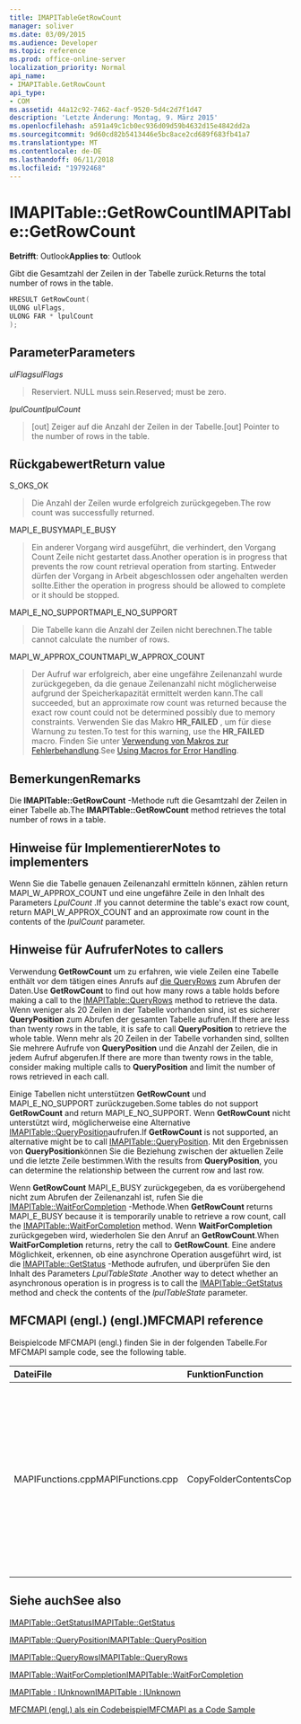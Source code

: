 ```yaml
---
title: IMAPITableGetRowCount
manager: soliver
ms.date: 03/09/2015
ms.audience: Developer
ms.topic: reference
ms.prod: office-online-server
localization_priority: Normal
api_name:
- IMAPITable.GetRowCount
api_type:
- COM
ms.assetid: 44a12c92-7462-4acf-9520-5d4c2d7f1d47
description: 'Letzte Änderung: Montag, 9. März 2015'
ms.openlocfilehash: a591a49c1cb0ec936d09d59b4632d15e4842dd2a
ms.sourcegitcommit: 9d60cd82b5413446e5bc8ace2cd689f683fb41a7
ms.translationtype: MT
ms.contentlocale: de-DE
ms.lasthandoff: 06/11/2018
ms.locfileid: "19792468"
---
```

# <a name="imapitablegetrowcount"></a><span data-ttu-id="e4f1a-103">IMAPITable::GetRowCount</span><span class="sxs-lookup"><span data-stu-id="e4f1a-103">IMAPITable::GetRowCount</span></span>

  
  
<span data-ttu-id="e4f1a-104">**Betrifft**: Outlook</span><span class="sxs-lookup"><span data-stu-id="e4f1a-104">**Applies to**: Outlook</span></span> 
  
<span data-ttu-id="e4f1a-105">Gibt die Gesamtzahl der Zeilen in der Tabelle zurück.</span><span class="sxs-lookup"><span data-stu-id="e4f1a-105">Returns the total number of rows in the table.</span></span> 
  
```cpp
HRESULT GetRowCount(
ULONG ulFlags,
ULONG FAR * lpulCount
);
```

## <a name="parameters"></a><span data-ttu-id="e4f1a-106">Parameter</span><span class="sxs-lookup"><span data-stu-id="e4f1a-106">Parameters</span></span>

 <span data-ttu-id="e4f1a-107">_ulFlags_</span><span class="sxs-lookup"><span data-stu-id="e4f1a-107">_ulFlags_</span></span>
  
> <span data-ttu-id="e4f1a-108">Reserviert. NULL muss sein.</span><span class="sxs-lookup"><span data-stu-id="e4f1a-108">Reserved; must be zero.</span></span>
    
 <span data-ttu-id="e4f1a-109">_lpulCount_</span><span class="sxs-lookup"><span data-stu-id="e4f1a-109">_lpulCount_</span></span>
  
> <span data-ttu-id="e4f1a-110">[out] Zeiger auf die Anzahl der Zeilen in der Tabelle.</span><span class="sxs-lookup"><span data-stu-id="e4f1a-110">[out] Pointer to the number of rows in the table.</span></span>
    
## <a name="return-value"></a><span data-ttu-id="e4f1a-111">Rückgabewert</span><span class="sxs-lookup"><span data-stu-id="e4f1a-111">Return value</span></span>

<span data-ttu-id="e4f1a-112">S_OK</span><span class="sxs-lookup"><span data-stu-id="e4f1a-112">S_OK</span></span> 
  
> <span data-ttu-id="e4f1a-113">Die Anzahl der Zeilen wurde erfolgreich zurückgegeben.</span><span class="sxs-lookup"><span data-stu-id="e4f1a-113">The row count was successfully returned.</span></span>
    
<span data-ttu-id="e4f1a-114">MAPI_E_BUSY</span><span class="sxs-lookup"><span data-stu-id="e4f1a-114">MAPI_E_BUSY</span></span> 
  
> <span data-ttu-id="e4f1a-115">Ein anderer Vorgang wird ausgeführt, die verhindert, den Vorgang Count Zeile nicht gestartet dass.</span><span class="sxs-lookup"><span data-stu-id="e4f1a-115">Another operation is in progress that prevents the row count retrieval operation from starting.</span></span> <span data-ttu-id="e4f1a-116">Entweder dürfen der Vorgang in Arbeit abgeschlossen oder angehalten werden sollte.</span><span class="sxs-lookup"><span data-stu-id="e4f1a-116">Either the operation in progress should be allowed to complete or it should be stopped.</span></span>
    
<span data-ttu-id="e4f1a-117">MAPI_E_NO_SUPPORT</span><span class="sxs-lookup"><span data-stu-id="e4f1a-117">MAPI_E_NO_SUPPORT</span></span> 
  
> <span data-ttu-id="e4f1a-118">Die Tabelle kann die Anzahl der Zeilen nicht berechnen.</span><span class="sxs-lookup"><span data-stu-id="e4f1a-118">The table cannot calculate the number of rows.</span></span>
    
<span data-ttu-id="e4f1a-119">MAPI_W_APPROX_COUNT</span><span class="sxs-lookup"><span data-stu-id="e4f1a-119">MAPI_W_APPROX_COUNT</span></span> 
  
> <span data-ttu-id="e4f1a-120">Der Aufruf war erfolgreich, aber eine ungefähre Zeilenanzahl wurde zurückgegeben, da die genaue Zeilenanzahl nicht möglicherweise aufgrund der Speicherkapazität ermittelt werden kann.</span><span class="sxs-lookup"><span data-stu-id="e4f1a-120">The call succeeded, but an approximate row count was returned because the exact row count could not be determined possibly due to memory constraints.</span></span> <span data-ttu-id="e4f1a-121">Verwenden Sie das Makro **HR_FAILED** , um für diese Warnung zu testen.</span><span class="sxs-lookup"><span data-stu-id="e4f1a-121">To test for this warning, use the **HR_FAILED** macro.</span></span> <span data-ttu-id="e4f1a-122">Finden Sie unter [Verwendung von Makros zur Fehlerbehandlung](using-macros-for-error-handling.md).</span><span class="sxs-lookup"><span data-stu-id="e4f1a-122">See [Using Macros for Error Handling](using-macros-for-error-handling.md).</span></span>
    
## <a name="remarks"></a><span data-ttu-id="e4f1a-123">Bemerkungen</span><span class="sxs-lookup"><span data-stu-id="e4f1a-123">Remarks</span></span>

<span data-ttu-id="e4f1a-124">Die **IMAPITable::GetRowCount** -Methode ruft die Gesamtzahl der Zeilen in einer Tabelle ab.</span><span class="sxs-lookup"><span data-stu-id="e4f1a-124">The **IMAPITable::GetRowCount** method retrieves the total number of rows in a table.</span></span> 
  
## <a name="notes-to-implementers"></a><span data-ttu-id="e4f1a-125">Hinweise für Implementierer</span><span class="sxs-lookup"><span data-stu-id="e4f1a-125">Notes to implementers</span></span>

<span data-ttu-id="e4f1a-126">Wenn Sie die Tabelle genauen Zeilenanzahl ermitteln können, zählen return MAPI_W_APPROX_COUNT und eine ungefähre Zeile in den Inhalt des Parameters _LpulCount_ .</span><span class="sxs-lookup"><span data-stu-id="e4f1a-126">If you cannot determine the table's exact row count, return MAPI_W_APPROX_COUNT and an approximate row count in the contents of the  _lpulCount_ parameter.</span></span> 
  
## <a name="notes-to-callers"></a><span data-ttu-id="e4f1a-127">Hinweise für Aufrufer</span><span class="sxs-lookup"><span data-stu-id="e4f1a-127">Notes to callers</span></span>

<span data-ttu-id="e4f1a-128">Verwendung **GetRowCount** um zu erfahren, wie viele Zeilen eine Tabelle enthält vor dem tätigen eines Anrufs auf [die QueryRows](imapitable-queryrows.md) zum Abrufen der Daten.</span><span class="sxs-lookup"><span data-stu-id="e4f1a-128">Use **GetRowCount** to find out how many rows a table holds before making a call to the [IMAPITable::QueryRows](imapitable-queryrows.md) method to retrieve the data.</span></span> <span data-ttu-id="e4f1a-129">Wenn weniger als 20 Zeilen in der Tabelle vorhanden sind, ist es sicherer **QueryPosition** zum Abrufen der gesamten Tabelle aufrufen.</span><span class="sxs-lookup"><span data-stu-id="e4f1a-129">If there are less than twenty rows in the table, it is safe to call **QueryPosition** to retrieve the whole table.</span></span> <span data-ttu-id="e4f1a-130">Wenn mehr als 20 Zeilen in der Tabelle vorhanden sind, sollten Sie mehrere Aufrufe von **QueryPosition** und die Anzahl der Zeilen, die in jedem Aufruf abgerufen.</span><span class="sxs-lookup"><span data-stu-id="e4f1a-130">If there are more than twenty rows in the table, consider making multiple calls to **QueryPosition** and limit the number of rows retrieved in each call.</span></span> 
  
<span data-ttu-id="e4f1a-131">Einige Tabellen nicht unterstützen **GetRowCount** und MAPI_E_NO_SUPPORT zurückzugeben.</span><span class="sxs-lookup"><span data-stu-id="e4f1a-131">Some tables do not support **GetRowCount** and return MAPI_E_NO_SUPPORT.</span></span> <span data-ttu-id="e4f1a-132">Wenn **GetRowCount** nicht unterstützt wird, möglicherweise eine Alternative [IMAPITable::QueryPosition](imapitable-queryposition.md)aufrufen.</span><span class="sxs-lookup"><span data-stu-id="e4f1a-132">If **GetRowCount** is not supported, an alternative might be to call [IMAPITable::QueryPosition](imapitable-queryposition.md).</span></span> <span data-ttu-id="e4f1a-133">Mit den Ergebnissen von **QueryPosition**können Sie die Beziehung zwischen der aktuellen Zeile und die letzte Zeile bestimmen.</span><span class="sxs-lookup"><span data-stu-id="e4f1a-133">With the results from **QueryPosition**, you can determine the relationship between the current row and last row.</span></span> 
  
<span data-ttu-id="e4f1a-134">Wenn **GetRowCount** MAPI_E_BUSY zurückgegeben, da es vorübergehend nicht zum Abrufen der Zeilenanzahl ist, rufen Sie die [IMAPITable::WaitForCompletion](imapitable-waitforcompletion.md) -Methode.</span><span class="sxs-lookup"><span data-stu-id="e4f1a-134">When **GetRowCount** returns MAPI_E_BUSY because it is temporarily unable to retrieve a row count, call the [IMAPITable::WaitForCompletion](imapitable-waitforcompletion.md) method.</span></span> <span data-ttu-id="e4f1a-135">Wenn **WaitForCompletion** zurückgegeben wird, wiederholen Sie den Anruf an **GetRowCount**.</span><span class="sxs-lookup"><span data-stu-id="e4f1a-135">When **WaitForCompletion** returns, retry the call to **GetRowCount**.</span></span> <span data-ttu-id="e4f1a-136">Eine andere Möglichkeit, erkennen, ob eine asynchrone Operation ausgeführt wird, ist die [IMAPITable::GetStatus](imapitable-getstatus.md) -Methode aufrufen, und überprüfen Sie den Inhalt des Parameters _LpulTableState_ .</span><span class="sxs-lookup"><span data-stu-id="e4f1a-136">Another way to detect whether an asynchronous operation is in progress is to call the [IMAPITable::GetStatus](imapitable-getstatus.md) method and check the contents of the  _lpulTableState_ parameter.</span></span> 
  
## <a name="mfcmapi-reference"></a><span data-ttu-id="e4f1a-137">MFCMAPI (engl.) (engl.)</span><span class="sxs-lookup"><span data-stu-id="e4f1a-137">MFCMAPI reference</span></span>

<span data-ttu-id="e4f1a-138">Beispielcode MFCMAPI (engl.) finden Sie in der folgenden Tabelle.</span><span class="sxs-lookup"><span data-stu-id="e4f1a-138">For MFCMAPI sample code, see the following table.</span></span>
  
|<span data-ttu-id="e4f1a-139">**Datei**</span><span class="sxs-lookup"><span data-stu-id="e4f1a-139">**File**</span></span>|<span data-ttu-id="e4f1a-140">**Funktion**</span><span class="sxs-lookup"><span data-stu-id="e4f1a-140">**Function**</span></span>|<span data-ttu-id="e4f1a-141">**Comment**</span><span class="sxs-lookup"><span data-stu-id="e4f1a-141">**Comment**</span></span>|
|:-----|:-----|:-----|
|<span data-ttu-id="e4f1a-142">MAPIFunctions.cpp</span><span class="sxs-lookup"><span data-stu-id="e4f1a-142">MAPIFunctions.cpp</span></span>  <br/> |<span data-ttu-id="e4f1a-143">CopyFolderContents</span><span class="sxs-lookup"><span data-stu-id="e4f1a-143">CopyFolderContents</span></span>  <br/> |<span data-ttu-id="e4f1a-144">MFCMAPI (engl.) verwendet die **IMAPITable::GetRowCount** -Methode, um zu bestimmen, wie viele Zeilen in der Quelltabelle werden, damit Speicher zugewiesen werden kann, um den Kopiervorgang.</span><span class="sxs-lookup"><span data-stu-id="e4f1a-144">MFCMAPI uses the **IMAPITable::GetRowCount** method to determine how many rows are in the source table so memory can be allocated to perform the copy.</span></span>  <br/> |
   
## <a name="see-also"></a><span data-ttu-id="e4f1a-145">Siehe auch</span><span class="sxs-lookup"><span data-stu-id="e4f1a-145">See also</span></span>



[<span data-ttu-id="e4f1a-146">IMAPITable::GetStatus</span><span class="sxs-lookup"><span data-stu-id="e4f1a-146">IMAPITable::GetStatus</span></span>](imapitable-getstatus.md)
  
[<span data-ttu-id="e4f1a-147">IMAPITable::QueryPosition</span><span class="sxs-lookup"><span data-stu-id="e4f1a-147">IMAPITable::QueryPosition</span></span>](imapitable-queryposition.md)
  
[<span data-ttu-id="e4f1a-148">IMAPITable::QueryRows</span><span class="sxs-lookup"><span data-stu-id="e4f1a-148">IMAPITable::QueryRows</span></span>](imapitable-queryrows.md)
  
[<span data-ttu-id="e4f1a-149">IMAPITable::WaitForCompletion</span><span class="sxs-lookup"><span data-stu-id="e4f1a-149">IMAPITable::WaitForCompletion</span></span>](imapitable-waitforcompletion.md)
  
[<span data-ttu-id="e4f1a-150">IMAPITable : IUnknown</span><span class="sxs-lookup"><span data-stu-id="e4f1a-150">IMAPITable : IUnknown</span></span>](imapitableiunknown.md)


[<span data-ttu-id="e4f1a-151">MFCMAPI (engl.) als ein Codebeispiel</span><span class="sxs-lookup"><span data-stu-id="e4f1a-151">MFCMAPI as a Code Sample</span></span>](mfcmapi-as-a-code-sample.md)

